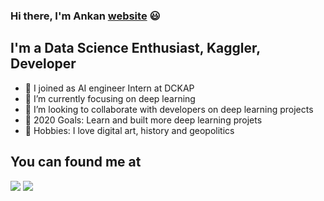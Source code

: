 ### Hi there, I'm Ankan [website] 😃


## I'm a Data Science Enthusiast, Kaggler, Developer

- 🔭 I joined as AI engineer Intern at DCKAP
- 🔘 I’m currently focusing on deep learning
- 👥 I’m looking to collaborate with developers on deep learning projects
- 👀 2020 Goals: Learn and built more deep learning projets
- 💖 Hobbies: I love digital art, history and geopolitics

## You can found me at

[<img src="https://img.icons8.com/android/24/000000/linkedin.png"/>](https://www.linkedin.com/in/ankan-sharma-589841198/)
[<img src="https://img.icons8.com/windows/38/000000/blogger.png"/>](http://datasciencey.blogspot.com/)

[website]: http://datasciencey.blogspot.com/
[linkedIn]: https://www.linkedin.com/in/ankan-sharma-589841198/
[kaggle]: https://www.kaggle.com/ankan1998
